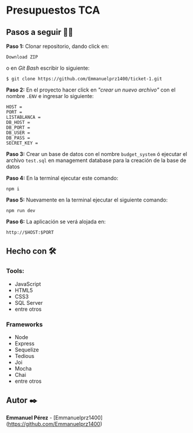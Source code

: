 # Presupuestos TCA

## Pasos a seguir 🚶‍♂️

**Paso 1:** Clonar repositorio, dando click en:
```
Download ZIP
```
o en *Git Bash* escribir lo siguiente:
```
$ git clone https://github.com/Emmanuelprz1400/ticket-1.git
```
**Paso 2:** En el proyecto hacer click en *"crear un nuevo archivo"* con el nombre `.ENV` e ingresar lo siguiente:
```
HOST = 
PORT =
LISTABLANCA =
DB_HOST = 
DB_PORT =
DB_USER = 
DB_PASS = 
SECRET_KEY =
```
**Paso 3:** Crear un base de datos con el nombre `budget_system` ó ejecutar el archivo `test.sql` en management database para la creación de la base de datos

**Paso 4:** En la terminal ejecutar este comando:
```
npm i
```
**Paso 5:** Nuevamente en la terminal ejecutar el siguiente comando: 
``` 
npm run dev
```

**Paso 6:** La aplicación se verá alojada en: 
``` 
http://$HOST:$PORT
``` 


## Hecho con 🛠️

### Tools:
- JavaScript
- HTML5
- CSS3 
- SQL Server
- entre otros

### Frameworks
- Node
- Express
- Sequelize
- Tedious
- Joi
- Mocha
- Chai
- entre otros

## Autor ✒️

**Emmanuel Pérez** - [Emmanuelprz1400] (https://github.com/Emmanuelprz1400)
